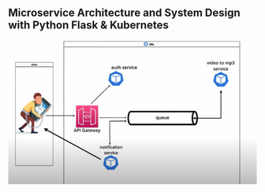 ## Microservice Architecture and System Design with Python Flask & Kubernetes

![System design](system_design.png)
